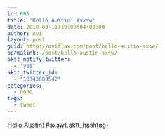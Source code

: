 ```yaml
---
id: 885
title: 'Hello Austin! #sxsw'
date: 2010-03-11T19:09:04+00:00
author: Avi
layout: post
guid: http://aviflax.com/post/hello-austin-sxsw/
permalink: /post/hello-austin-sxsw/
aktt_notify_twitter:
  - 'yes'
aktt_twitter_id:
  - "10343689542"
categories:
  - none
tags:
  - tweet
---
```

Hello Austin! #[sxsw](http://search.twitter.com/search?q=%23sxsw){.aktt_hashtag}
